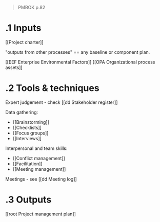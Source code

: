 >PMBOK p.82
# .1 Inputs
[[Project charter]]

"outputs from other processes" == any baseline or component plan.

[[EEF Enterprise Environmental Factors]]
[[OPA Organizational process assets]]

# .2 Tools & techniques
Expert judgement - check [[dd Stakeholder register]]

Data gathering:
* [[Brainstorming]]
* [[Checklists]]
* [[Focus groups]]
* [[Interviews]]

Interpersonal and team skills:
* [[Conflict management]]
* [[Facilitation]]
* [[Meeting management]]

Meetings - see [[dd Meeting log]]


# .3 Outputs
[[root Project management plan]]
